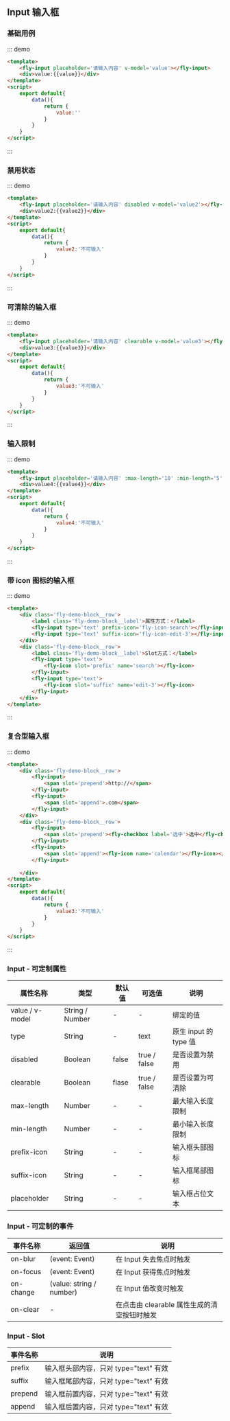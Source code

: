 <script>
module.exports =  {
    data(){
        return {
            value:'',
            value2:'不可输入',
            value3:'',
            value4:''
        }
    }
}
</script>


## Input 输入框

### 基础用例
::: demo
```html
<template>
    <fly-input placeholder='请输入内容' v-model='value'></fly-input>
    <div>value:{{value}}</div>
</template>
<script>
    export default{
        data(){
            return {
                value:''
            }
        }
    }
</script>
```
:::

### 禁用状态

::: demo
```html
<template>
    <fly-input placeholder='请输入内容' disabled v-model='value2'></fly-input>
    <div>value2:{{value2}}</div>
</template>
<script>
    export default{
        data(){
            return {
                value2:'不可输入'
            }
        }
    }
</script>
```
:::

### 可清除的输入框
::: demo
```html
<template>
    <fly-input placeholder='请输入内容' clearable v-model='value3'></fly-input>
    <div>value3:{{value3}}</div>
</template>
<script>
    export default{
        data(){
            return {
                value3:'不可输入'
            }
        }
    }
</script>
```
:::

### 输入限制
::: demo
```html
<template>
    <fly-input placeholder='请输入内容' :max-length='10' :min-length='5' v-model='value4'></fly-input>
    <div>value4:{{value4}}</div>
</template>
<script>
    export default{
        data(){
            return {
                value4:'不可输入'
            }
        }
    }
</script>
```
:::

### 带 icon 图标的输入框
::: demo
```html
<template>
    <div class='fly-demo-block__row'>
        <label class='fly-demo-block__label'>属性方式：</label>
        <fly-input type='text' prefix-icon='fly-icon-search'></fly-input>
        <fly-input type='text' suffix-icon='fly-icon-edit-3'></fly-input>
    </div>
    <div class='fly-demo-block__row'>
        <label class='fly-demo-block__label'>Slot方式：</label>
        <fly-input type='text'>
            <fly-icon slot='prefix' name='search'></fly-icon>
        </fly-input>
        <fly-input type='text'>
            <fly-icon slot='suffix' name='edit-3'></fly-icon>
        </fly-input>
    </div>
</template>
```
:::

### 复合型输入框
::: demo
```html
<template>
    <div class='fly-demo-block__row'>
        <fly-input>
            <span slot='prepend'>http://</span>
        </fly-input>
        <fly-input>
            <span slot='append'>.com</span>
        </fly-input>
    </div>
    <div class='fly-demo-block__row'>
        <fly-input>
            <span slot='prepend'><fly-checkbox label='选中'>选中</fly-checkbox></span>
        </fly-input>
        <fly-input>
            <span slot='append'><fly-icon name='calendar'></fly-icon></span>
        </fly-input>
        
    </div>
</template>
<script>
    export default{
        data(){
            return {
                value3:'不可输入'
            }
        }
    }
</script>
```
:::

### Input - 可定制属性

属性名称 | 类型 | 默认值  | 可选值  | 说明  |
---------|----------|---------|---------|--------|
value / v-model | String / Number | - | - | 绑定的值 |
type | String | - | text | 原生 input 的 type 值 |
disabled | Boolean | false  | true / false | 是否设置为禁用  |
clearable | Boolean | flase | true / false | 是否设置为可清除 |
max-length | Number | - | - | 最大输入长度限制 |
min-length | Number | - | - | 最小输入长度限制 |
prefix-icon | String | - | - | 输入框头部图标 |
suffix-icon | String | - | - | 输入框尾部图标 |
placeholder | String | - | - | 输入框占位文本 |

### Input - 可定制的事件

事件名称 | 返回值 | 说明
---------|----------|---------
on-blur | (event: Event) | 在 Input 失去焦点时触发 |
on-focus | (event: Event) | 在 Input 获得焦点时触发 |
on-change | (value: string / number) | 在 Input 值改变时触发 |
on-clear | - | 在点击由 clearable 属性生成的清空按钮时触发 |

### Input - Slot

事件名称 | 说明
---------|----------|
prefix | 输入框头部内容，只对 type="text" 有效 |
suffix | 输入框尾部内容，只对 type="text" 有效 |
prepend | 输入框前置内容，只对 type="text" 有效 |
append | 输入框后置内容，只对 type="text" 有效 |